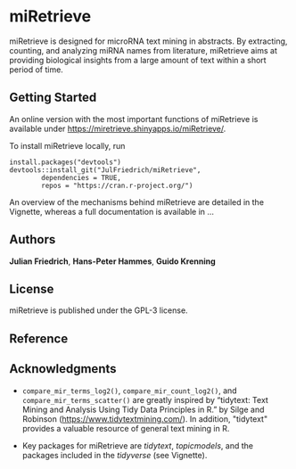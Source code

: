 # miRetrieve

miRetrieve is designed for microRNA text mining in abstracts. 
By extracting, counting, and analyzing miRNA names from literature, miRetrieve 
aims at providing biological insights from a large amount of text within a short 
period of time.

## Getting Started

An online version with the most important functions of miRetrieve is available 
under https://miretrieve.shinyapps.io/miRetrieve/.

To install miRetrieve locally, run

```
install.packages("devtools")
devtools::install_git("JulFriedrich/miRetrieve",
        dependencies = TRUE,
        repos = "https://cran.r-project.org/")
```

An overview of the mechanisms behind miRetrieve are detailed in the
Vignette, whereas a full documentation is available in ... 


## Authors

**Julian Friedrich**, **Hans-Peter Hammes**, **Guido Krenning**

## License

miRetrieve is published under the GPL-3 license.

## Reference

## Acknowledgments

* `compare_mir_terms_log2()`, `compare_mir_count_log2()`, and 
`compare_mir_terms_scatter()` are greatly inspired by 
“tidytext: Text Mining and Analysis Using Tidy Data Principles in R.” by
Silge and Robinson (https://www.tidytextmining.com/). In addition, "tidytext"
provides a valuable resource of general text mining in R.

* Key packages for miRetrieve are *tidytext*, *topicmodels*, 
and the packages included in the *tidyverse* (see Vignette).

